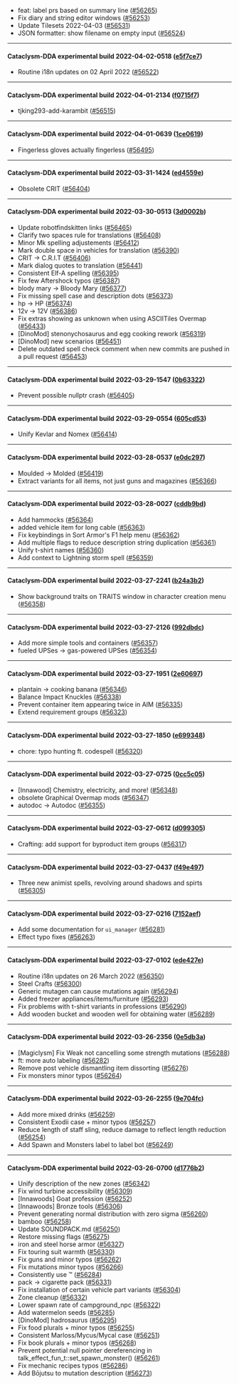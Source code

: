 * feat: label prs based on summary line ([#56265](https://github.com/CleverRaven/Cataclysm-DDA/pull/56265))
* Fix diary and string editor windows ([#56253](https://github.com/CleverRaven/Cataclysm-DDA/pull/56253))
* Update Tilesets 2022-04-03 ([#56531](https://github.com/CleverRaven/Cataclysm-DDA/pull/56531))
* JSON formatter: show filename on empty input ([#56524](https://github.com/CleverRaven/Cataclysm-DDA/pull/56524))

---

#### Cataclysm-DDA experimental build 2022-04-02-0518 ([e5f7ce7](https://github.com/CleverRaven/Cataclysm-DDA/releases/tag/cdda-experimental-2022-04-02-0518))

* Routine i18n updates on 02 April 2022 ([#56522](https://github.com/CleverRaven/Cataclysm-DDA/pull/56522))

---

#### Cataclysm-DDA experimental build 2022-04-01-2134 ([f0715f7](https://github.com/CleverRaven/Cataclysm-DDA/releases/tag/cdda-experimental-2022-04-01-2134))

* tjking293-add-karambit ([#56515](https://github.com/CleverRaven/Cataclysm-DDA/pull/56515))

---

#### Cataclysm-DDA experimental build 2022-04-01-0639 ([1ce0619](https://github.com/CleverRaven/Cataclysm-DDA/releases/tag/cdda-experimental-2022-04-01-0639))

* Fingerless gloves actually fingerless ([#56495](https://github.com/CleverRaven/Cataclysm-DDA/pull/56495))

---

#### Cataclysm-DDA experimental build 2022-03-31-1424 ([ed4559e](https://github.com/CleverRaven/Cataclysm-DDA/releases/tag/cdda-experimental-2022-03-31-1424))

* Obsolete CRIT ([#56404](https://github.com/CleverRaven/Cataclysm-DDA/pull/56404))

---

#### Cataclysm-DDA experimental build 2022-03-30-0513 ([3d0002b](https://github.com/CleverRaven/Cataclysm-DDA/releases/tag/cdda-experimental-2022-03-30-0513))

* Update robotfindskitten links ([#56465](https://github.com/CleverRaven/Cataclysm-DDA/pull/56465))
* Clarify two spaces rule for translations ([#56408](https://github.com/CleverRaven/Cataclysm-DDA/pull/56408))
* Minor Mk spelling adjustements ([#56412](https://github.com/CleverRaven/Cataclysm-DDA/pull/56412))
* Mark double space in vehicles for translation ([#56390](https://github.com/CleverRaven/Cataclysm-DDA/pull/56390))
* CRIT → C.R.I.T ([#56406](https://github.com/CleverRaven/Cataclysm-DDA/pull/56406))
* Mark dialog quotes to translation ([#56441](https://github.com/CleverRaven/Cataclysm-DDA/pull/56441))
* Consistent Elf-A spelling ([#56395](https://github.com/CleverRaven/Cataclysm-DDA/pull/56395))
* Fix few Aftershock typos ([#56387](https://github.com/CleverRaven/Cataclysm-DDA/pull/56387))
* blody mary → Bloody Mary ([#56377](https://github.com/CleverRaven/Cataclysm-DDA/pull/56377))
* Fix missing spell case and description dots ([#56373](https://github.com/CleverRaven/Cataclysm-DDA/pull/56373))
* hp → HP ([#56374](https://github.com/CleverRaven/Cataclysm-DDA/pull/56374))
* 12v → 12V ([#56386](https://github.com/CleverRaven/Cataclysm-DDA/pull/56386))
* Fix extras showing as unknown when using ASCIITiles Overmap ([#56433](https://github.com/CleverRaven/Cataclysm-DDA/pull/56433))
* [DinoMod] stenonychosaurus and egg cooking rework ([#56319](https://github.com/CleverRaven/Cataclysm-DDA/pull/56319))
* [DinoMod] new scenarios ([#56451](https://github.com/CleverRaven/Cataclysm-DDA/pull/56451))
* Delete outdated spell check comment when new commits are pushed in a pull request ([#56453](https://github.com/CleverRaven/Cataclysm-DDA/pull/56453))

---

#### Cataclysm-DDA experimental build 2022-03-29-1547 ([0b63322](https://github.com/CleverRaven/Cataclysm-DDA/releases/tag/cdda-experimental-2022-03-29-1547))

* Prevent possible nullptr crash ([#56405](https://github.com/CleverRaven/Cataclysm-DDA/pull/56405))

---

#### Cataclysm-DDA experimental build 2022-03-29-0554 ([605cd53](https://github.com/CleverRaven/Cataclysm-DDA/releases/tag/cdda-experimental-2022-03-29-0554))

* Unify Kevlar and Nomex ([#56414](https://github.com/CleverRaven/Cataclysm-DDA/pull/56414))

---

#### Cataclysm-DDA experimental build 2022-03-28-0537 ([e0dc297](https://github.com/CleverRaven/Cataclysm-DDA/releases/tag/cdda-experimental-2022-03-28-0537))

* Moulded -> Molded ([#56419](https://github.com/CleverRaven/Cataclysm-DDA/pull/56419))
* Extract variants for all items, not just guns and magazines ([#56366](https://github.com/CleverRaven/Cataclysm-DDA/pull/56366))

---

#### Cataclysm-DDA experimental build 2022-03-28-0027 ([cddb9bd](https://github.com/CleverRaven/Cataclysm-DDA/releases/tag/cdda-experimental-2022-03-28-0027))

* Add hammocks ([#56364](https://github.com/CleverRaven/Cataclysm-DDA/pull/56364))
* added vehicle item for long cable ([#56363](https://github.com/CleverRaven/Cataclysm-DDA/pull/56363))
* Fix keybindings in Sort Armor's F1 help menu ([#56362](https://github.com/CleverRaven/Cataclysm-DDA/pull/56362))
* Add multiple flags to reduce description string duplication ([#56361](https://github.com/CleverRaven/Cataclysm-DDA/pull/56361))
* Unify t-shirt names ([#56360](https://github.com/CleverRaven/Cataclysm-DDA/pull/56360))
* Add context to Lightning storm spell ([#56359](https://github.com/CleverRaven/Cataclysm-DDA/pull/56359))

---

#### Cataclysm-DDA experimental build 2022-03-27-2241 ([b24a3b2](https://github.com/CleverRaven/Cataclysm-DDA/releases/tag/cdda-experimental-2022-03-27-2241))

* Show background traits on TRAITS window in character creation menu ([#56358](https://github.com/CleverRaven/Cataclysm-DDA/pull/56358))

---

#### Cataclysm-DDA experimental build 2022-03-27-2126 ([992dbdc](https://github.com/CleverRaven/Cataclysm-DDA/releases/tag/cdda-experimental-2022-03-27-2126))

* Add more simple tools and containers ([#56357](https://github.com/CleverRaven/Cataclysm-DDA/pull/56357))
* fueled UPSes → gas-powered UPSes ([#56354](https://github.com/CleverRaven/Cataclysm-DDA/pull/56354))

---

#### Cataclysm-DDA experimental build 2022-03-27-1951 ([2e60697](https://github.com/CleverRaven/Cataclysm-DDA/releases/tag/cdda-experimental-2022-03-27-1951))

* plantain → cooking banana ([#56346](https://github.com/CleverRaven/Cataclysm-DDA/pull/56346))
* Balance Impact Knuckles ([#56338](https://github.com/CleverRaven/Cataclysm-DDA/pull/56338))
* Prevent container item appearing twice in AIM ([#56335](https://github.com/CleverRaven/Cataclysm-DDA/pull/56335))
* Extend requirement groups ([#56323](https://github.com/CleverRaven/Cataclysm-DDA/pull/56323))

---

#### Cataclysm-DDA experimental build 2022-03-27-1850 ([e699348](https://github.com/CleverRaven/Cataclysm-DDA/releases/tag/cdda-experimental-2022-03-27-1850))

* chore: typo hunting ft. codespell ([#56320](https://github.com/CleverRaven/Cataclysm-DDA/pull/56320))

---

#### Cataclysm-DDA experimental build 2022-03-27-0725 ([0cc5c05](https://github.com/CleverRaven/Cataclysm-DDA/releases/tag/cdda-experimental-2022-03-27-0725))

* [Innawood] Chemistry, electricity, and more! ([#56348](https://github.com/CleverRaven/Cataclysm-DDA/pull/56348))
* obsolete Graphical Overmap mods ([#56347](https://github.com/CleverRaven/Cataclysm-DDA/pull/56347))
* autodoc → Autodoc ([#56355](https://github.com/CleverRaven/Cataclysm-DDA/pull/56355))

---

#### Cataclysm-DDA experimental build 2022-03-27-0612 ([d099305](https://github.com/CleverRaven/Cataclysm-DDA/releases/tag/cdda-experimental-2022-03-27-0612))

* Crafting: add support for byproduct item groups ([#56317](https://github.com/CleverRaven/Cataclysm-DDA/pull/56317))

---

#### Cataclysm-DDA experimental build 2022-03-27-0437 ([f49e497](https://github.com/CleverRaven/Cataclysm-DDA/releases/tag/cdda-experimental-2022-03-27-0437))

* Three new animist spells, revolving around shadows and spirts ([#56305](https://github.com/CleverRaven/Cataclysm-DDA/pull/56305))

---

#### Cataclysm-DDA experimental build 2022-03-27-0216 ([7152aef](https://github.com/CleverRaven/Cataclysm-DDA/releases/tag/cdda-experimental-2022-03-27-0216))

* Add some documentation for `ui_manager` ([#56281](https://github.com/CleverRaven/Cataclysm-DDA/pull/56281))
* Effect typo fixes ([#56263](https://github.com/CleverRaven/Cataclysm-DDA/pull/56263))

---

#### Cataclysm-DDA experimental build 2022-03-27-0102 ([ede427e](https://github.com/CleverRaven/Cataclysm-DDA/releases/tag/cdda-experimental-2022-03-27-0102))

* Routine i18n updates on 26 March 2022 ([#56350](https://github.com/CleverRaven/Cataclysm-DDA/pull/56350))
* Steel Crafts ([#56300](https://github.com/CleverRaven/Cataclysm-DDA/pull/56300))
* Generic mutagen can cause mutations again ([#56294](https://github.com/CleverRaven/Cataclysm-DDA/pull/56294))
* Added freezer appliances/items/furniture ([#56293](https://github.com/CleverRaven/Cataclysm-DDA/pull/56293))
* Fix problems with t-shirt variants in professions ([#56290](https://github.com/CleverRaven/Cataclysm-DDA/pull/56290))
* Add wooden bucket and wooden well for obtaining water ([#56289](https://github.com/CleverRaven/Cataclysm-DDA/pull/56289))

---

#### Cataclysm-DDA experimental build 2022-03-26-2356 ([0e5db3a](https://github.com/CleverRaven/Cataclysm-DDA/releases/tag/cdda-experimental-2022-03-26-2356))

* [Magiclysm] Fix Weak not cancelling some strength mutations ([#56288](https://github.com/CleverRaven/Cataclysm-DDA/pull/56288))
* ft: more auto labeling ([#56282](https://github.com/CleverRaven/Cataclysm-DDA/pull/56282))
* Remove post vehicle dismantling item dissorting ([#56276](https://github.com/CleverRaven/Cataclysm-DDA/pull/56276))
* Fix monsters minor typos ([#56264](https://github.com/CleverRaven/Cataclysm-DDA/pull/56264))

---

#### Cataclysm-DDA experimental build 2022-03-26-2255 ([9e704fc](https://github.com/CleverRaven/Cataclysm-DDA/releases/tag/cdda-experimental-2022-03-26-2255))

* Add more mixed drinks ([#56259](https://github.com/CleverRaven/Cataclysm-DDA/pull/56259))
* Consistent Exodii case + minor typos ([#56257](https://github.com/CleverRaven/Cataclysm-DDA/pull/56257))
* Reduce length of staff sling, reduce damage to reflect length reduction ([#56254](https://github.com/CleverRaven/Cataclysm-DDA/pull/56254))
* Add Spawn and Monsters label to label bot ([#56249](https://github.com/CleverRaven/Cataclysm-DDA/pull/56249))

---

#### Cataclysm-DDA experimental build 2022-03-26-0700 ([d1776b2](https://github.com/CleverRaven/Cataclysm-DDA/releases/tag/cdda-experimental-2022-03-26-0700))

* Unify description of the new zones ([#56342](https://github.com/CleverRaven/Cataclysm-DDA/pull/56342))
* Fix wind turbine accessibility ([#56309](https://github.com/CleverRaven/Cataclysm-DDA/pull/56309))
* [Innawoods] Goat profession ([#56252](https://github.com/CleverRaven/Cataclysm-DDA/pull/56252))
* [Innawoods] Bronze tools ([#56306](https://github.com/CleverRaven/Cataclysm-DDA/pull/56306))
* Prevent generating normal distribution with zero sigma ([#56260](https://github.com/CleverRaven/Cataclysm-DDA/pull/56260))
* bamboo ([#56258](https://github.com/CleverRaven/Cataclysm-DDA/pull/56258))
* Update SOUNDPACK.md ([#56250](https://github.com/CleverRaven/Cataclysm-DDA/pull/56250))
* Restore missing flags ([#56275](https://github.com/CleverRaven/Cataclysm-DDA/pull/56275))
* iron and steel horse armor ([#56327](https://github.com/CleverRaven/Cataclysm-DDA/pull/56327))
* Fix touring suit warmth ([#56330](https://github.com/CleverRaven/Cataclysm-DDA/pull/56330))
* Fix guns and minor typos ([#56262](https://github.com/CleverRaven/Cataclysm-DDA/pull/56262))
* Fix mutations minor typos ([#56266](https://github.com/CleverRaven/Cataclysm-DDA/pull/56266))
* Consistently use ™ ([#56284](https://github.com/CleverRaven/Cataclysm-DDA/pull/56284))
* pack → cigarette pack ([#56331](https://github.com/CleverRaven/Cataclysm-DDA/pull/56331))
* Fix installation of certain vehicle part variants ([#56304](https://github.com/CleverRaven/Cataclysm-DDA/pull/56304))
* Zone cleanup ([#56332](https://github.com/CleverRaven/Cataclysm-DDA/pull/56332))
* Lower spawn rate of campground_npc ([#56322](https://github.com/CleverRaven/Cataclysm-DDA/pull/56322))
* Add watermelon seeds ([#56285](https://github.com/CleverRaven/Cataclysm-DDA/pull/56285))
* [DinoMod] hadrosaurus ([#56295](https://github.com/CleverRaven/Cataclysm-DDA/pull/56295))
* Fix food plurals + minor typos ([#56255](https://github.com/CleverRaven/Cataclysm-DDA/pull/56255))
* Consistent Marloss/Mycus/Mycal case ([#56251](https://github.com/CleverRaven/Cataclysm-DDA/pull/56251))
* Fix book plurals + minor typos ([#56268](https://github.com/CleverRaven/Cataclysm-DDA/pull/56268))
* Prevent potential null pointer dereferencing in talk_effect_fun_t::set_spawn_monster() ([#56261](https://github.com/CleverRaven/Cataclysm-DDA/pull/56261))
* Fix mechanic recipes typos ([#56286](https://github.com/CleverRaven/Cataclysm-DDA/pull/56286))
* Add Bōjutsu to mutation description ([#56273](https://github.com/CleverRaven/Cataclysm-DDA/pull/56273))
